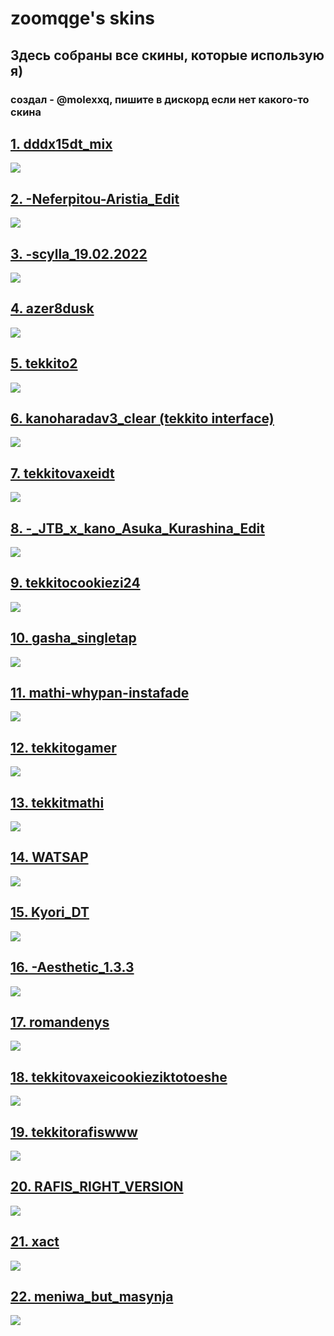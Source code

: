 # zoomqge's skins

## Здесь собраны все скины, которые использую я)

### создал - @molexxq, пишите в дискорд если нет какого-то скина

## [1. dddx15dt_mix](https://cdn.discordapp.com/attachments/1125160099263025353/1126184222319706122/dddx15dt_mix.osk)

![](https://osu.ppy.sh/ss/18686440/bfe5)

## [2. -Neferpitou-Aristia_Edit](https://cdn.discordapp.com/attachments/1125160099263025353/1126184410077724833/-Neferpitou-Aristia_Edit.osk)

![](https://osu.ppy.sh/ss/18686444/44dd)

## [3. -scylla_19.02.2022](https://cdn.discordapp.com/attachments/1125160099263025353/1126184496283263128/-__scylla_19.02.2022.osk)

![](https://osu.ppy.sh/ss/18686446/aef6)

## [4. azer8dusk](https://cdn.discordapp.com/attachments/1125160099263025353/1126184648532308051/azer8dusk.osk)

![](https://osu.ppy.sh/ss/18686449/e395)

## [5. tekkito2](https://cdn.discordapp.com/attachments/1125160099263025353/1126184720212963449/tekkito2.osk)

![](https://osu.ppy.sh/ss/18686452/dcaa)

## [6. kanoharadav3_clear (tekkito interface)](https://cdn.discordapp.com/attachments/1125160099263025353/1126184720212963449/tekkito2.osk)

![](https://osu.ppy.sh/ss/18686466/95ad)

## [7. tekkitovaxeidt](https://cdn.discordapp.com/attachments/1125160099263025353/1126184770834026536/tekkitovaxeidt.osk)

![](https://i.imgur.com/DOTiJtk.jpeg)

## [8. -_JTB_x_kano_Asuka_Kurashina_Edit](https://cdn.discordapp.com/attachments/1125160099263025353/1126184800290623578/-_JTB_x_kano_Asuka_Kurashina_Edit.osk)

![](https://osu.ppy.sh/ss/18686480/218e)

## [9. tekkitocookiezi24](https://cdn.discordapp.com/attachments/1125160099263025353/1126184805202141204/tekkitocookiezi24.osk)

![](https://osu.ppy.sh/ss/18686472/b500)

## [10. gasha_singletap](https://cdn.discordapp.com/attachments/1125160099263025353/1126184817478860851/gasha_singletap.osk)

![](http://osu.ppy.sh/ss/18686483/bf74)

## [11. mathi-whypan-instafade ](https://cdn.discordapp.com/attachments/1125160099263025353/1126184966577995867/mathi-whypan-instafade.osk)

![](http://osu.ppy.sh/ss/18686487/b35a)

## [12. tekkitogamer](https://cdn.discordapp.com/attachments/1125160099263025353/1126185048853458974/tekkitogamer.osk)

![](http://osu.ppy.sh/ss/18686498/69c2)

## [13. tekkitmathi](https://cdn.discordapp.com/attachments/1125160099263025353/1126185092935585984/tekkitomathi.osk)

![](http://osu.ppy.sh/ss/18686504/1aae)

## [14. WATSAP](https://cdn.discordapp.com/attachments/1125160099263025353/1126185159964753962/WATSAP.osk)

![](http://osu.ppy.sh/ss/18686505/aa97)

## [15. Kyori_DT](https://cdn.discordapp.com/attachments/1125160099263025353/1126185528727973968/Kyori_DT.osk)

![](http://osu.ppy.sh/ss/18686507/b8af)

## [16. -Aesthetic_1.3.3](https://cdn.discordapp.com/attachments/1125160099263025353/1126185678930186300/-Aesthetic_1.3.3.osk)

![](https://osu.ppy.sh/ss/18686508/6037)

## [17. romandenys](https://cdn.discordapp.com/attachments/1125160099263025353/1126185752234045610/romandenys.osk)

![](http://osu.ppy.sh/ss/18686517/2e4a)

## [18. tekkitovaxeicookieziktotoeshe](https://cdn.discordapp.com/attachments/1125160099263025353/1126186187195961384/tekkitovaxeicookieziktotoeshe.osk)

![](http://osu.ppy.sh/ss/18686520/d773)

## [19. tekkitorafiswww](https://cdn.discordapp.com/attachments/1125160099263025353/1126186259912597626/tekkitorafiswww.osk)

![](http://osu.ppy.sh/ss/18686522/2d77)

## [20. RAFIS_RIGHT_VERSION](https://cdn.discordapp.com/attachments/1125160099263025353/1126186333837197413/RAFIS_RIGHT_VERSION.osk)

![](http://osu.ppy.sh/ss/18686524/4d9a)

## [21. xact](https://cdn.discordapp.com/attachments/1125160099263025353/1126186509540786187/xact.osk)

![](http://osu.ppy.sh/ss/18686525/88c6f)

## [22. meniwa_but_masynja](https://cdn.discordapp.com/attachments/1125160099263025353/1126187241350385784/meniwa_but_masynja.osk)

![](http://osu.ppy.sh/ss/18686527/f1c4)
